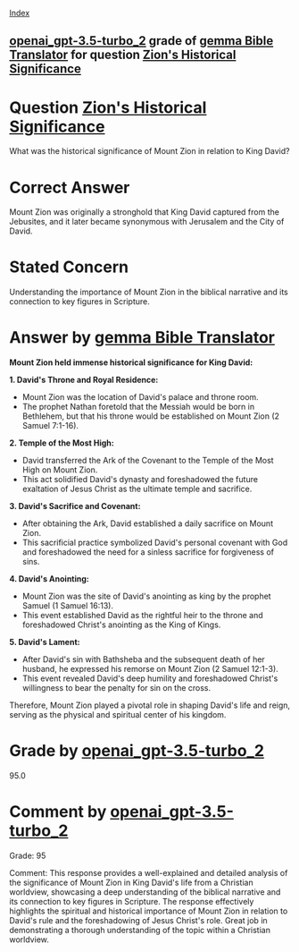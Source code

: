 
[Index](../../../../index.md)
## [openai_gpt-3.5-turbo_2](../../../grading_models/openai_gpt-3.5-turbo_2.md) grade of [gemma Bible Translator](../../../answering_models/gemma_Bible_Translator.md) for question [Zion's Historical Significance](../../../questions/Zion_s_Historical_Significance.md)

# Question [Zion's Historical Significance](../../../questions/Zion_s_Historical_Significance.md)
What was the historical significance of Mount Zion in relation to King David?

# Correct Answer
Mount Zion was originally a stronghold that King David captured from the Jebusites, and it later became synonymous with Jerusalem and the City of David.

# Stated Concern
Understanding the importance of Mount Zion in the biblical narrative and its connection to key figures in Scripture.

# Answer by [gemma Bible Translator](../../../answering_models/gemma_Bible_Translator.md)
**Mount Zion held immense historical significance for King David:**

**1. David's Throne and Royal Residence:**

* Mount Zion was the location of David's palace and throne room. 
* The prophet Nathan foretold that the Messiah would be born in Bethlehem, but that his throne would be established on Mount Zion (2 Samuel 7:1-16).

**2. Temple of the Most High:**

* David transferred the Ark of the Covenant to the Temple of the Most High on Mount Zion. 
* This act solidified David's dynasty and foreshadowed the future exaltation of Jesus Christ as the ultimate temple and sacrifice.

**3. David's Sacrifice and Covenant:**

* After obtaining the Ark, David established a daily sacrifice on Mount Zion. 
* This sacrificial practice symbolized David's personal covenant with God and foreshadowed the need for a sinless sacrifice for forgiveness of sins.

**4. David's Anointing:**

* Mount Zion was the site of David's anointing as king by the prophet Samuel (1 Samuel 16:13). 
* This event established David as the rightful heir to the throne and foreshadowed Christ's anointing as the King of Kings.

**5. David's Lament:**

* After David's sin with Bathsheba and the subsequent death of her husband, he expressed his remorse on Mount Zion (2 Samuel 12:1-3). 
* This event revealed David's deep humility and foreshadowed Christ's willingness to bear the penalty for sin on the cross.

Therefore, Mount Zion played a pivotal role in shaping David's life and reign, serving as the physical and spiritual center of his kingdom.

# Grade by [openai_gpt-3.5-turbo_2](../../../grading_models/openai_gpt-3.5-turbo_2.md)
95.0

# Comment by [openai_gpt-3.5-turbo_2](../../../grading_models/openai_gpt-3.5-turbo_2.md)
Grade: 95

Comment: This response provides a well-explained and detailed analysis of the significance of Mount Zion in King David's life from a Christian worldview, showcasing a deep understanding of the biblical narrative and its connection to key figures in Scripture. The response effectively highlights the spiritual and historical importance of Mount Zion in relation to David's rule and the foreshadowing of Jesus Christ's role. Great job in demonstrating a thorough understanding of the topic within a Christian worldview.
